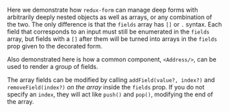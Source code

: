 Here we demonstrate how `redux-form` can manage deep forms with arbitrarily deeply nested objects as well as arrays, 
or any combination of the two. The only difference is that the `fields` array has `[]` or `.` syntax. Each field that
corresponds to an input must still be enumerated in the `fields` array, but fields with a `[]` after them will be 
turned into arrays in the `fields` prop given to the decorated form.

Also demonstrated here is how a common component, `<Address/>`, can be used to render a group of fields.

The array fields can be modified by calling `addField(value?, index?)` and `removeField(index?)` _on the array_ 
inside the `fields` prop. If you do not specify an `index`, they will act like `push()` and `pop()`, modifying the 
end of the array.